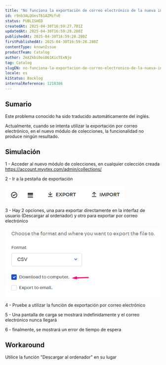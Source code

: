 ```yaml
---
title: "No funciona la exportación de correo electrónico de la nueva interfaz de colecciones"
id: r9nb3ALQGesT61AZMifvE
status: PUBLISHED
createdAt: 2025-04-30T16:59:27.701Z
updatedAt: 2025-04-30T16:59:28.280Z
publishedAt: 2025-04-30T16:59:28.280Z
firstPublishedAt: 2025-04-30T16:59:28.280Z
contentType: knownIssue
productTeam: Catalog
author: 2mXZkbi0oi061KicTExNjo
tag: Catalog
slugEN: no-funciona-la-exportacion-de-correo-electronico-de-la-nueva-interfaz-de-colecciones
locale: es
kiStatus: Backlog
internalReference: 1218386
---
```


## Sumario

<div class="alert alert-info">
  <p>Este problema conocido ha sido traducido automáticamente del inglés.</p>
</div>


Actualmente, cuando se intenta utilizar la exportación por correo electrónico, en el nuevo módulo de colecciones, la funcionalidad no produce ningún resultado.


##

## Simulación


1 - Acceder al nuevo módulo de colecciones, en cualquier colección creada https://account.myvtex.com/admin/collections/

2 - Ir a la pestaña de exportación

 ![](https://raw.githubusercontent.com/vtexdocs/help-center-content/refs/heads/main/docs/es/known-issues/Catalog/no-funciona-la-exportacion-de-correo-electronico-de-la-nueva-interfaz-de-colecciones_1.png)

3 - Hay 2 opciones, una para exportar directamente en la interfaz de usuario (Descargar al ordenador) y otro para exportar por correo electrónico

 ![](https://raw.githubusercontent.com/vtexdocs/help-center-content/refs/heads/main/docs/es/known-issues/Catalog/no-funciona-la-exportacion-de-correo-electronico-de-la-nueva-interfaz-de-colecciones_2.png)

4 - Pruebe a utilizar la función de exportación por correo electrónico

5 - Una pantalla de carga se mostrará indefinidamente y el correo electrónico nunca llegará

6 - finalmente, se mostrará un error de tiempo de espera



## Workaround


Utilice la función "Descargar al ordenador" en su lugar





